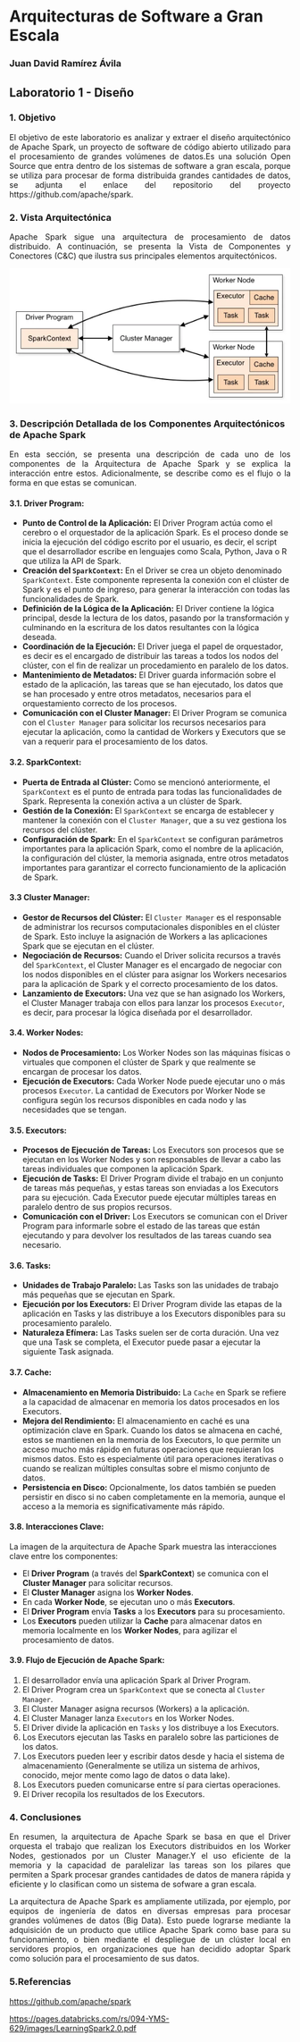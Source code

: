 # Arquitecturas de Software a Gran Escala

### Juan David Ramírez Ávila

## Laboratorio 1 - Diseño

### 1. Objetivo
<p align="justify">
El objetivo de este laboratorio es analizar y extraer el diseño arquitectónico de Apache Spark, un proyecto de software de código abierto utilizado para el procesamiento de grandes volúmenes de datos.Es una solución Open Source que entra dentro de los sistemas de software a gran escala, porque se utiliza para procesar de forma distribuida grandes cantidades de datos, se adjunta el enlace del repositorio del proyecto https://github.com/apache/spark.
</p>

### 2. Vista Arquitectónica

<p align="justify">
Apache Spark sigue una arquitectura de procesamiento de datos distribuido. A continuación, se presenta la Vista de Componentes y Conectores (C&C) que ilustra sus principales elementos arquitectónicos.
</p>

![Architectural View](ApacheSpark.png)

### 3. Descripción Detallada de los Componentes Arquitectónicos de Apache Spark

<p align="justify">
En esta sección, se presenta una descripción de cada uno de los componentes de la Arquitectura de Apache Spark y se explica la interacción entre estos. Adicionalmente, se describe como es el flujo o la forma en que estas se comunican. 
</p>

#### 3.1. Driver Program:

* **Punto de Control de la Aplicación:** El Driver Program actúa como el cerebro o el orquestador de la aplicación Spark. Es el proceso donde se inicia la ejecución del código escrito por el usuario, es decir, el script que el desarrollador escribe en lenguajes como Scala, Python, Java o R que utiliza la API de Spark.
* **Creación del `SparkContext`:** En el Driver se crea un objeto denominado `SparkContext`. Este componente representa la conexión con el clúster de Spark y es el punto de ingreso, para generar la interacción con todas las funcionalidades de Spark. 
* **Definición de la Lógica de la Aplicación:** El Driver contiene la lógica principal, desde la lectura de los datos, pasando por la transformación y culminando en la escritura de los datos resultantes con la lógica deseada.  
* **Coordinación de la Ejecución:** El Driver juega el papel de orquestador, es decir es el encargado de distribuir las tareas a todos los nodos del clúster, con el fin de realizar un procedamiento en paralelo de los datos.
* **Mantenimiento de Metadatos:** El Driver guarda información sobre el estado de la aplicación, las tareas que se han ejecutado, los datos que se han procesado y entre otros metadatos, necesarios para el orquestamiento correcto de los procesos. 
* **Comunicación con el Cluster Manager:** El Driver Program se comunica con el `Cluster Manager` para solicitar los recursos necesarios para ejecutar la aplicación, como la cantidad de Workers y Executors que se van a requerir para el procesamiento de los datos.

#### 3.2. SparkContext:

* **Puerta de Entrada al Clúster:** Como se mencionó anteriormente, el `SparkContext` es el punto de entrada para todas las funcionalidades de Spark. Representa la conexión activa a un clúster de Spark.
* **Gestión de la Conexión:** El `SparkContext` se encarga de establecer y mantener la conexión con el `Cluster Manager`, que a su vez gestiona los recursos del clúster.
* **Configuración de Spark:** En el `SparkContext` se configuran parámetros importantes para la aplicación Spark, como el nombre de la aplicación, la configuración del clúster, la memoria asignada, entre otros metadatos importantes para garantizar el correcto funcionamiento de la aplicación de Spark. 

#### 3.3 Cluster Manager:

* **Gestor de Recursos del Clúster:** El `Cluster Manager` es el responsable de administrar los recursos computacionales disponibles en el clúster de Spark. Esto incluye la asignación de Workers a las aplicaciones Spark que se ejecutan en el clúster.
* **Negociación de Recursos:** Cuando el Driver solicita recursos a través del `SparkContext`, el Cluster Manager es el encargado de negociar con los nodos disponibles en el clúster para asignar los Workers necesarios para la aplicación de Spark y el correcto procesamiento de los datos.
* **Lanzamiento de Executors:** Una vez que se han asignado los Workers, el Cluster Manager trabaja con ellos para lanzar los procesos `Executor`, es decir, para procesar la lógica diseñada por el desarrollador.

#### 3.4. Worker Nodes:

* **Nodos de Procesamiento:** Los Worker Nodes son las máquinas físicas o virtuales que componen el clúster de Spark y que realmente se encargan de procesar los datos.
* **Ejecución de Executors:** Cada Worker Node puede ejecutar uno o más procesos `Executor`. La cantidad de Executors por Worker Node se configura según los recursos disponibles en cada nodo y las necesidades que se tengan.

#### 3.5. Executors:

* **Procesos de Ejecución de Tareas:** Los Executors son procesos que se ejecutan en los Worker Nodes y son responsables de llevar a cabo las tareas individuales que componen la aplicación Spark.
* **Ejecución de Tasks:** El Driver Program divide el trabajo en un conjunto de tareas más pequeñas, y estas tareas son enviadas a los Executors para su ejecución. Cada Executor puede ejecutar múltiples tareas en paralelo dentro de sus propios recursos.
* **Comunicación con el Driver:** Los Executors se comunican con el Driver Program para informarle sobre el estado de las tareas que están ejecutando y para devolver los resultados de las tareas cuando sea necesario.

#### 3.6. Tasks:

* **Unidades de Trabajo Paralelo:** Las Tasks son las unidades de trabajo más pequeñas que se ejecutan en Spark.
* **Ejecución por los Executors:** El Driver Program divide las etapas de la aplicación en Tasks y las distribuye a los Executors disponibles para su procesamiento paralelo.
* **Naturaleza Efímera:** Las Tasks suelen ser de corta duración. Una vez que una Task se completa, el Executor puede pasar a ejecutar la siguiente Task asignada.

#### 3.7. Cache:

* **Almacenamiento en Memoria Distribuido:** La `Cache` en Spark se refiere a la capacidad de almacenar en memoria los datos procesados en los Executors.
* **Mejora del Rendimiento:** El almacenamiento en caché es una optimización clave en Spark. Cuando los datos se almacena en caché, estos se mantienen en la memoria de los Executors, lo que permite un acceso mucho más rápido en futuras operaciones que requieran los mismos datos. Esto es especialmente útil para operaciones iterativas o cuando se realizan múltiples consultas sobre el mismo conjunto de datos.
* **Persistencia en Disco:** Opcionalmente, los datos también se pueden persistir en disco si no caben completamente en la memoria, aunque el acceso a la memoria es significativamente más rápido.

#### 3.8. Interacciones Clave:

La imagen de la arquitectura de Apache Spark muestra las interacciones clave entre los componentes:

* El **Driver Program** (a través del **SparkContext**) se comunica con el **Cluster Manager** para solicitar recursos.
* El **Cluster Manager** asigna los **Worker Nodes**.
* En cada **Worker Node**, se ejecutan uno o más **Executors**.
* El **Driver Program** envía **Tasks** a los **Executors** para su procesamiento.
* Los **Executors** pueden utilizar la **Cache** para almacenar datos en memoria localmente en los **Worker Nodes**, para agilizar el procesamiento de datos. 

#### 3.9. Flujo de Ejecución de Apache Spark:

1.  El desarrollador envía una aplicación Spark al Driver Program.
2.  El Driver Program crea un `SparkContext` que se conecta al `Cluster Manager`.
3.  El Cluster Manager asigna recursos (Workers) a la aplicación.
4.  El Cluster Manager lanza `Executors` en los Worker Nodes.
5.  El Driver divide la aplicación en `Tasks` y los distribuye a los Executors.
6.  Los Executors ejecutan las Tasks en paralelo sobre las particiones de los datos.
7.  Los Executors pueden leer y escribir datos desde y hacia el sistema de almacenamiento (Generalmente se utiliza un sistema de arhivos, conocido, mejor mente como lago de datos o data lake).
8.  Los Executors pueden comunicarse entre sí para ciertas operaciones.
9.  El Driver recopila los resultados de los Executors.

### 4. Conclusiones

<p align="justify">
En resumen, la arquitectura de Apache Spark se basa en que el Driver orquesta el trabajo que realizan los Executors distribuidos en los Worker Nodes, gestionados por un Cluster Manager.Y el uso eficiente de la memoria y la capacidad de paralelizar las tareas son los pilares que permiten a Spark procesar grandes cantidades de datos de manera rápida y eficiente y lo clasifican como un sistema de sofware a gran escala. 
</p>

<p align="justify">
La arquitectura de Apache Spark es ampliamente utilizada, por ejemplo, por equipos de ingeniería de datos en diversas empresas para procesar grandes volúmenes de datos (Big Data). Esto puede lograrse mediante la adquisición de un producto que utilice Apache Spark como base para su funcionamiento, o bien mediante el despliegue de un clúster local en servidores propios, en organizaciones que han decidido adoptar Spark como solución para el procesamiento de sus datos.
</p>

### 5.Referencias 
https://github.com/apache/spark 

https://pages.databricks.com/rs/094-YMS-629/images/LearningSpark2.0.pdf
